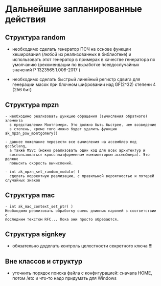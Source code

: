 # Дальнейшие запланированные действия


## Структура random

   - необходимо сделать генератор ПСЧ на основе функции хеширования
      (любой из реализованных в библиотеке) и использовать этот генератор
      в примерах в качестве генератора по умолчанию
     (рекомендации по выработке псевдослучайных значений Р 1323565.1.006-2017 )

   - необходимо сделать быстрый линейный регистр сдвига для генерации масок
     при блочном шифровании над GF(2^32) степени 4 (256 бит)


## Структура mpzn

    - необходимо реализовать функцию обращения (вычисления обратного) элемента
      в представлении Монтгомери. Это должно быть быстрее, чем возведение
      в степень, кроме того можно будет удалить функцию ak_mpzn_pow_montgomery()

    - давнее пожелание перевести все вычисления на ассемблер под gcc&clang,
      а также MSVC (можно реализовать один код для всех архитектур и
      воспользоваться кроссплатформенным компилятором ассемблера). Это должно
      повысить скорость вычислений.

    - int ak_mpzn_set_random_modulo( )
      сделать корректную реализацию, с правильной вероятностью и потерей случайных знаков


## Структура mac

    - int ak_mac_context_set_ptr( )
    Необходимо реализовать обработку очень длинных паролей в соответствии с
    последним текстом RFC... Пока они просто обрезаются.



## Структура signkey

  - обязательно доделать контроль целостности секретного ключа !!!


## Вне классов и структур

  - уточнить порядок поиска файла с конфигурацией: сначала HOME, потом /etc
    и что-то надо придумать для Windows

